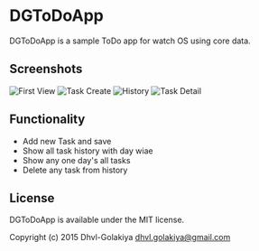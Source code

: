 # DGToDoApp
DGToDoApp is a sample ToDo app for watch OS using core data.

## Screenshots
![First View](http://s8.postimg.org/tjja07xet/i_OS_Simulator_Screen_Shot_Apple_Watch_23_Sep_2.png) ![Task Create](http://s18.postimg.org/x00dsk8ux/i_OS_Simulator_Screen_Shot_Apple_Watch_23_Sep_2.png)
![History](http://s27.postimg.org/6ipvuzv9f/i_OS_Simulator_Screen_Shot_Apple_Watch_23_Sep_2.png) ![Task Detail](http://s17.postimg.org/4ywqbw5e7/i_OS_Simulator_Screen_Shot_Apple_Watch_23_Sep_2.png)

## Functionality
- Add new Task and save
- Show all task history with day wiae
- Show any one day's all tasks
- Delete any task from history

## License

DGToDoApp is available under the MIT license.

Copyright (c) 2015 Dhvl-Golakiya <dhvl.golakiya@gmail.com>
